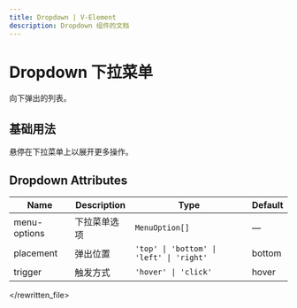 ```yaml
---
title: Dropdown | V-Element
description: Dropdown 组件的文档
---
```


# Dropdown 下拉菜单

向下弹出的列表。

## 基础用法

悬停在下拉菜单上以展开更多操作。

<preview path="../demo/Dropdown/Basic.vue" title="基础用法" description="Dropdown 组件的基础用法"></preview>

## Dropdown Attributes

| Name | Description | Type | Default |
|------|-------------|------|---------|
| menu-options | 下拉菜单选项 | `MenuOption[]` | — |
| placement | 弹出位置 | `'top' \| 'bottom' \| 'left' \| 'right'` | bottom |
| trigger | 触发方式 | `'hover' \| 'click'` | hover |
</rewritten_file> 